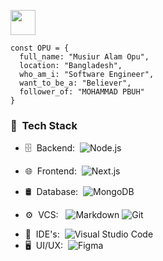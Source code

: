 <p>
  <a href="https://musiur.vercel.app" target="_blank">
    <img width="40em" height="40em" src="https://musiur-old.vercel.app/static/logo/musiur1.svg">
  </a>
</p>
 
```JS
const OPU = {
  full_name: "Musiur Alam Opu",
  location: "Bangladesh",
  who_am_i: "Software Engineer",
  want_to_be_a: "Believer",
  follower_of: "MOHAMMAD PBUH"
}
```


<h3> 🚀 &nbsp;Tech Stack</h3>


- 🗄 &nbsp;Backend:&nbsp;
  ![Node.js](https://img.shields.io/badge/-Node.js-0A1A2F?style=flat&logo=node.js)
- 🌐 &nbsp;Frontend:&nbsp;
  ![Next.js](https://img.shields.io/badge/-Next.js-0A1A2F?style=flat&logo=next.js)
  <!-- ![React](https://img.shields.io/badge/-React-0A1A2F?style=flat&logo=react) -->
  
- 🛢 &nbsp;Database:&nbsp;
  ![MongoDB](https://img.shields.io/badge/-MongoDB-0A1A2F?style=flat&logo=mongodb)
- ⚙️ &nbsp;VCS: &nbsp;
  ![Markdown](https://img.shields.io/badge/-Markdown-0A1A2F?style=flat&logo=markdown)
  ![Git](https://img.shields.io/badge/-Git-0A1A2F?style=flat&logo=git)
 <!-- ![GitHub](https://img.shields.io/badge/-GitHub-0A1A2F?style=flat&logo=github) -->
  
- 🔧 &nbsp;IDE's:&nbsp;
  ![Visual Studio Code](https://img.shields.io/badge/-Visual%20Studio%20Code-0A1A2F?style=flat&logo=visual-studio-code&logoColor=007ACC)
- 🖥 &nbsp;UI/UX:&nbsp;
  ![Figma](https://img.shields.io/badge/-Figma-0A1A2F?style=flat&logo=figma)
 <!-- ![AdobeXD](https://img.shields.io/badge/-AdobeXD-0A1A2F?style=flat&logo=adobe-xd)
  ![Framer](https://img.shields.io/badge/-Framer-0A1A2F?style=flat&logo=framer) -->
  

<!-- - 📱 &nbsp;Mobile:&nbsp;
  ![React Native](https://img.shields.io/badge/-React%20Native-0A1A2F?style=flat&logo=React&logoColor=00d8fd) -->

<!--   ![MySQL](https://img.shields.io/badge/-MySQL-0A1A2F?style=flat&logo=mysql&logoColor=00d8fd) -->
<!--   ![Postgresql](https://img.shields.io/badge/-Postgresql-0A1A2F?style=flat&logo=postgresql) -->






